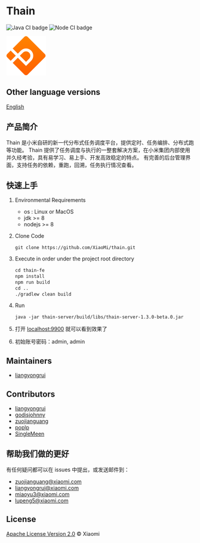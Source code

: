 <!--
 Copyright (c) 2019, Xiaomi, Inc.  All rights reserved.
 This source code is licensed under the Apache License Version 2.0, which
 can be found in the LICENSE file in the root directory of this source tree.
-->

# Thain

![Java CI badge](https://github.com/XiaoMi/thain/workflows/Java%20CI/badge.svg)
![Node CI badge](https://github.com/XiaoMi/thain/workflows/Node%20CI/badge.svg)

![Thain Logo](https://raw.githubusercontent.com/XiaoMi/thain/master/images/logo.png)

## Other language versions

[English](./readme.md)

## 产品简介

Thain 是小米自研的新一代分布式任务调度平台，提供定时、任务编排、分布式跑等功能。
Thain 提供了任务调度与执行的一整套解决方案，在小米集团内部使用并久经考验，具有易学习、易上手、开发高效稳定的特点。
有完善的后台管理界面，支持任务的依赖，重跑，回溯，任务执行情况查看。

## 快速上手

1. Environmental Requirements

   - os : Linux or MacOS
   - jdk >= 8
   - nodejs >= 8

1. Clone Code

   ```shell
   git clone https://github.com/XiaoMi/thain.git
   ```

1. Execute in order under the project root directory

   ```shell
   cd thain-fe
   npm install
   npm run build
   cd ..
   ./gradlew clean build
   ```

1. Run

   ```shell
   java -jar thain-server/build/libs/thain-server-1.3.0-beta.0.jar
   ```

1. 打开 [localhost:9900](http://localhost:9900) 就可以看到效果了

1. 初始账号密码：admin, admin

## Maintainers

- [liangyongrui](https://github.com/liangyongrui)

## Contributors

- [liangyongrui](https://github.com/liangyongrui)
- [godisjohnny](https://github.com/godisjohnny)
- [zuojianguang](https://github.com/zuojianguang)
- [poplp](https://github.com/poplp)
- [SingleMeen](https://github.com/SingleMeen)


## 帮助我们做的更好

有任何疑问都可以在 issues 中提出，或发送邮件到：

- zuojianguang@xiaomi.com
- liangyongrui@xiaomi.com
- miaoyu3@xiaomi.com
- lupeng5@xiaomi.com

## License

[Apache License Version 2.0](LICENSE) © Xiaomi
